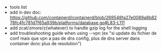 - tools list
- add in dev doc: https://github.com/containerd/containerd/blob/269548fa27e0089a8b8278fc4fc781d7f65a939b/platforms/database.go#L83-L111
- add zcat/zmore/z{whatever} to handle gzip log for the shell logging
- add troubleshooting guide when using --vpn (ex "si update du fichier de conf mais que vpn a pas de dns config, plus de dns server dans container donc plus de resolution")